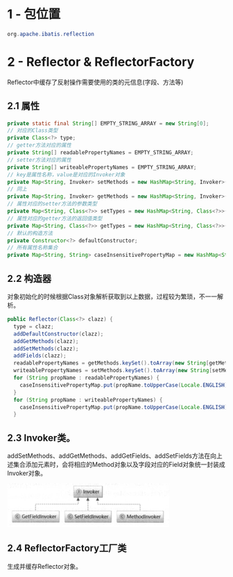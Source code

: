 # 1 - 包位置

```java
org.apache.ibatis.reflection
```

# 2 - Reflector & ReflectorFactory

Reflector中缓存了反射操作需要使用的类的元信息(字段、方法等)

## 2.1 属性

```java
private static final String[] EMPTY_STRING_ARRAY = new String[0];
// 对应的Class类型
private Class<?> type;
// getter方法对应的属性
private String[] readablePropertyNames = EMPTY_STRING_ARRAY;
// setter方法对应的属性
private String[] writeablePropertyNames = EMPTY_STRING_ARRAY;
// key是属性名称，value是对应的Invoker对象
private Map<String, Invoker> setMethods = new HashMap<String, Invoker>();
// 同上
private Map<String, Invoker> getMethods = new HashMap<String, Invoker>();
// 属性对应的setter方法的参数类型
private Map<String, Class<?>> setTypes = new HashMap<String, Class<?>>();
// 属性对应的getter方法的返回值类型
private Map<String, Class<?>> getTypes = new HashMap<String, Class<?>>();
// 默认的构造方法
private Constructor<?> defaultConstructor;
// 所有属性名称集合
private Map<String, String> caseInsensitivePropertyMap = new HashMap<String, String>();
```

## 2.2 构造器

对象初始化的时候根据Class对象解析获取到以上数据，过程较为繁琐，不一一解析。

```java
public Reflector(Class<?> clazz) {
  type = clazz;
  addDefaultConstructor(clazz);
  addGetMethods(clazz);
  addSetMethods(clazz);
  addFields(clazz);
  readablePropertyNames = getMethods.keySet().toArray(new String[getMethods.keySet().size()]);
  writeablePropertyNames = setMethods.keySet().toArray(new String[setMethods.keySet().size()]);
  for (String propName : readablePropertyNames) {
    caseInsensitivePropertyMap.put(propName.toUpperCase(Locale.ENGLISH), propName);
  }
  for (String propName : writeablePropertyNames) {
    caseInsensitivePropertyMap.put(propName.toUpperCase(Locale.ENGLISH), propName);
  }

```

## 2.3 Invoker类。

addSetMethods、addGetMethods、addGetFields、addSetFields方法在向上述集合添加元素时，会将相应的Method对象以及字段对应的Field对象统一封装成Invoker对象。

<img width="374" height="101" src="https://raw.githubusercontent.com/ligengwasd/blog/master/MyBatis%E6%BA%90%E7%A0%81%E8%A7%A3%E8%AF%BB/images/3.14.56.png"/>

## 2.4 ReflectorFactory工厂类

生成并缓存Reflector对象。

